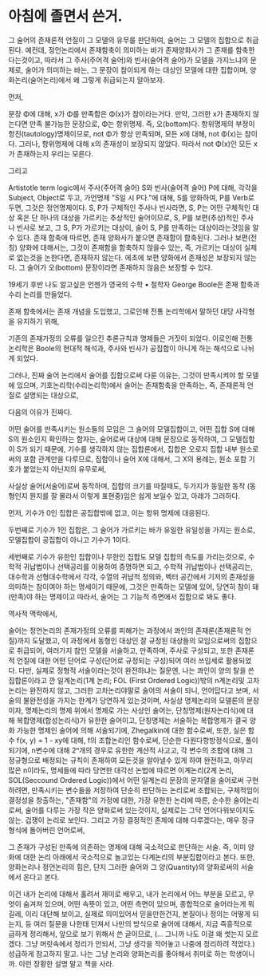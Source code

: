 # 아침에 졸면서 쓴거.

그 술어의 존재론적 언질이 그 모델의 유무를 판단하여, 술어는 그 모델의 집합으로 취급된다.
예컨데, 정언논리에서 존재함축이 의미하는 바가 존재양화사가 그 존재를 함축한다는것이고,
따라서 그 주사(주어격 술어)와 빈사(술어격 술어)가 모델을 가지느냐의 문제로,
술어가 의미하는 바는, 그 문장이 참이되게 하는 대상인 모델에 대한 집합이며,
양화논리(술어논리)에서 왜 그렇게 취급되는지 알아보자.

먼저,

문장 Φ에 대해,
x가 Φ를 만족함은 Φ(x)가 참이라는거다.
만약, 그러한 x가 존재하지 않는다면 만족 불가능한 문장으로, Φ는 항위명제. 즉, 오(bottom)다.
항위명제의 부정이 항진(tautology)명제이므로, 
not Φ가 항상 만족되며,
모든 x에 대해, not Φ(x)는 참이다.
그러나, 항위명제에 대해 x의 존재성이 보장되지 않았다.
따라서 not Φ(x)인 모든 x가 존재하는지 우리는 모른다.

그리고 

Artistotle term logic에서
주사(주어격 술어) S와 빈사(술어격  술어) P에 대해,
각각을 Subject, Object로 두고,
가언명제 "S일 시 P다."에 대해,
S를 양화하여, P를 Verb로 두면,
그것은 정언명제이다.
S, P가 구체적인 주사나 빈사라면,
S, P는 어떤 구체적인 대상 혹은 단 하나의 대상을 가르키는 추상적인 술어이므로,
S, P를 보편(추상)적인 주사나 빈사로 보고,
그 S, P가 가르키는 대상이,
술어 S, P를 만족하는 대상이라는것임을 알 수 있다.
존재 함축애 따르면,
존재 양화사가 붙으면 존재함이 함축된다.
그러나 보편(전칭) 양화에 대해서는, 그것이 존재함을 함축하지 않을수 있는, 즉, 가르키는 대상이 실제로 없는것을 논한다면,
존재하지 않는다.
에초에 보편 양화에서 존재성은 보장되지 않는다.
그 술어가 오(bottom) 문장이라면 존재하지 않음은 보장할 수 있다.

19세기 후반 나도 알고싶은 언젠가 영국의 수학 • 철학자 George Boole은 존재 함축과 수리 논리를 만들었다.

존재 함축에서는 존재 개념을 도입했고,
그로인해 전통 논리학에서 말하던 대당 사각형을 유지하기 위해,

기존의 존재가정의 오류를 일으킨 추론규칙과 명제들은 거짓이 되었다.
이로인해 전통 논리학은 Boole의 현대적 해석과,
주사와 빈사가 공집합이 아니게 하는 해석으로 나뉘게 되었다.

그러나, 진짜 술어 논리에서
술어를 집합으로써 다룬 이유는,
그것이 만족시켜야 할 모델에 있으며, 기호논리학(수리논리학)에서
술어는 존재함축을 만족하는,
즉,
존재론적 언질로 설명되는 대상으로,

다음의 이유가 진짜다.

어떤 술어를 만족시키는 원소들의 모임은 그 술어의 모델집합이고, 
어떤 집합 S에 대해 S의 원소인지 확인하는 함자는,
술어로써 대상에 대해 문장으로 동작하여,
그 모델집합이 S가 되기 때문에,
기수를 생각하지 않는 집합론에서,
집합은 오로지 집합 내부 원소로써의 포함 관계만을 다루므로,
집합이나 술어 X에 대해서,
그 X의 용례는,
원소 포함 기호가 붙었는지 아닌지의 유무로써,

사실상 술어(서술어)로써 동작하며,
집합의 크기를 따질때도,
두가지가 동일한 동작 (동형인지 뭔지를 잘 몰라서 이렇게 표현중)임은 쉽게 보일수 있고,
아래가 그러하다.

먼저,
기수가 0인 집합은 공집합밖에 없고,
이는 항위 명제에 대응된다.

두번째로 기수가 1인 집합은,
그 술어가 가르키는 바가 유일한 유일성을 가지는 원소로, 모델집합이 공집합이 아니고 기수가 1이다.

세번째로 기수가 유한인 집합이나 무한인 집합도 모델 집합의 측도를 가리는것으로,
수학적 귀납법이나 선택공리를 이용하여 증명하면 되고,
수학적 귀납법이나 선택공리는,
대수학과 선형대수학에서
각각,
수열의 귀납적 정의와,
벡터 공간에서 기저의 존재성을 의미하는 참이여야 하는 명세이기 때문에,
그것은 만족하는 모델에 있어,
당연히 참이 돼(만족)야 하는 명제이고
따라서, 술어는 그 기능적 측면에서 집합으로 봐도 좋다.

역사적 맥락에서,

술어는 정언논리의 존재가정의 오류를 피해가는 과정에서 콰인의 존재론(존재론적 언질)까지 도달했고,
이 과정에서 동형인 대상인 잘 규정된 대상들의 모임으로써의 집합으로 취급되어,
여러가지 참인 모델을 서술하고,
만족하며, 주사로 구성되고,
또한 존재론적 언질에 대한 어떤 단어로 구성(단어로 규정되는 구성)되어
여러 쓰임세로 활용되었다.
다만,
실제로 정형적 서술이라는것이 완전하냐는 질문엔,
나는 콰인이 양의 탈을 쓴 집합론이라고 깐 일계논리(1계 논리; FOL (First Ordered Logic))밖의 n계논리및 고차논리는 완전하지 않고,
그러한 고차논리야말로 술어의 서술이 되니,
언어답다고 보며,
서술의 불완전성을 가지는 한계가 당연하게 있는것이며,
사실상 명제논리의 모델론의 문장이자,
명제논리의 명제 위에서 명제로 가는 사상인 술어는,
단칭명제(원자논리식)에 대해 복합명제(합성논리식)가 유한한 술어이고,
단칭명제는 서술하는 복합명제가 결국 양화 가능한 명제인 술어에 의해 서술되기에,
Zhegalkin에 대한 함수로써,
또한, 실은 함수 f(x, y) = 1 - xy에 대해,
f의 조합논리인 함수로써,
단순한 다원다항방정식으로, 풀이되기에,
n변수에 대해 2ⁿ개의 경우로 유한한 계산적 사고고,
각 변수의 조합에 대해 그 정규형으로 배정되는 규칙이 존재하여 모든것을 알아낼수 있게 하여 완전하고,
아무리 많은 n이라도,
명세들에 따라 당연한 대각선 논법에 따르면 이계논리(2계 논리, SOL(Seccound Ordered Logic))에서 어떤 일계논리 문장의 문자열을 술어로써 구현하려면,
만족시키는 변수들을 저장하여 단순히 판단하는 논리로써 조합되는,
구체적임이 결정성을 창출하는,
"존재함"의 가정에 대한,
가장 유한한 논리에 따른,
순수한 술어논리로써,
술어를 다루는 가장 작은 양화로써 있는것이지,
실제로는 그닥 언어다워보이지도 않는.
겁쟁이 논리로 보인다.
그리고 가장 결정적인 존제에 대해 다루겠다는,
매우 정규형식에 돌아버린 언어로써,

그 존재가 구성된 만족에 의존하는
명제에 대해 국소적으로 판단하는 서술.
즉, 이미 양화에 대한 논리 아래에서
국소적으로 놀고있는
다계논리의 부분집합이라고 본다.
또한, 양화논리나 정언논리의 힘은,
단지 그러한 술어와 그 양(Quantity)의 양화로써의 서술에서 온다고 본다.

이건 내가 논리에 대해서 홀려서 재미로 배우고,
내가 논리에서 어느 부분을 모르고,
무엇이 숨겨져 있으며,
어떤 속뜻이 있고,
어떤 측면이 있으며,
종합적으로 술어라는게 뭐길레,
이리 대단해 보이고,
실제로 의미있어서 믿을만한건지,
본질이나 정의는 어떻게 되는지,
등 여러 질문을 나한태 던져서
나만의 방식으로 술어에 대해서,
지금 즉흥적으로 급하게 정리해서,
앞으로 보기 위해서 쓴 글이므로,
(... 그니까 나도 이걸 왜 썻는지 모르겠다. 그냥 머릿속에서 정리가 안되서, 그냥 생각을 적어놓고 나중에 정리하려 적었다.)
성급하게 참고하지 말고.
나는 그냥 논리와 양화논리를 좋아해서 취미로 하는 학생이니까.
이런 장황한 설명 말고 책을 사라.